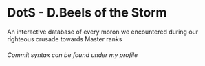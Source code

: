 # DotS - D.Beels of the Storm

An interactive database of every moron we encountered during our righteous crusade towards Master ranks

###### Commit syntax can be found under my profile
